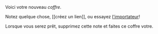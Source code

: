 
Voici votre nouveau *coffre*.

Notez quelque chose, [[créez un lien]], ou essayez [l'importateur](https://help.obsidian.md/Plugins/Importer)!

Lorsque vous serez prêt, supprimez cette note et faites ce coffre votre.